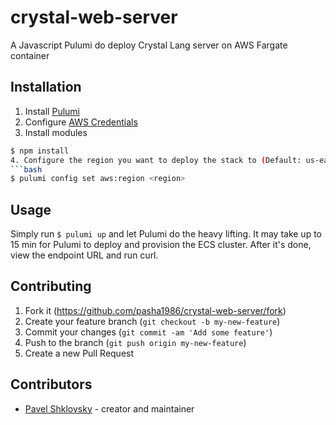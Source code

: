 # crystal-web-server

A Javascript Pulumi do deploy Crystal Lang server on AWS Fargate container

## Installation

1. Install [Pulumi](https://pulumi.io/quickstart/install.html)
2. Configure [AWS Credentials](https://pulumi.io/quickstart/aws/setup.html)
3. Install modules 
```bash
$ npm install
4. Configure the region you want to deploy the stack to (Default: us-east-1)
```bash
$ pulumi config set aws:region <region>
```

## Usage

Simply run `$ pulumi up` and let Pulumi do the heavy lifting.
It may take up to 15 min for Pulumi to deploy and provision the ECS cluster.
After it's done, view the endpoint URL and run curl.

## Contributing

1. Fork it (<https://github.com/pasha1986/crystal-web-server/fork>)
2. Create your feature branch (`git checkout -b my-new-feature`)
3. Commit your changes (`git commit -am 'Add some feature'`)
4. Push to the branch (`git push origin my-new-feature`)
5. Create a new Pull Request

## Contributors

- [Pavel Shklovsky](https://github.com/pasha1986) - creator and maintainer
